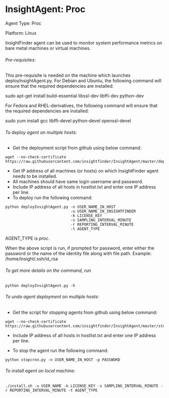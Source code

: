 # InsightAgent: Proc
Agent Type: Proc

Platform: Linux

InsightFinder agent can be used to monitor system performance metrics on bare metal machines or virtual machines.

###### Pre-requisites:
This pre-requisite is needed on the machine which launches deployInsightAgent.py.
For Debian and Ubuntu, the following command will ensure that the required dependencies are installed:

sudo apt-get install build-essential libssl-dev libffi-dev python-dev

For Fedora and RHEL-derivatives, the following command will ensure that the required dependencies are installed:

sudo yum install gcc libffi-devel python-devel openssl-devel

###### To deploy agent on multiple hosts:

- Get the deployment script from github using below command:
```
wget --no-check-certificate https://raw.githubusercontent.com/insightfinder/InsightAgent/master/deployInsightAgent.py
```
- Get IP address of all machines (or hosts) on which InsightFinder agent needs to be installed.
- All machines should have same login username and password.
- Include IP address of all hosts in hostlist.txt and enter one IP address per line.
- To deploy run the following command:
```
python deployInsightAgent.py -n USER_NAME_IN_HOST
                             -u USER_NAME_IN_INSIGHTFINDER 
                             -k LICENSE_KEY 
                             -s SAMPLING_INTERVAL_MINUTE 
                             -r REPORTING_INTERVAL_MINUTE 
                             -t AGENT_TYPE
```
AGENT_TYPE is *proc*.

When the above script is run, if prompted for password, enter either the password or the name of the identity file along with file path.
Example: /home/insight/.ssh/id_rsa


###### To get more details on the command, run 
```
python deployInsightAgent.py -h
```

###### To undo agent deployment on multiple hosts:
- Get the script for stopping agents from github using below command:
```
wget --no-check-certificate https://raw.githubusercontent.com/insightfinder/InsightAgent/master/stopcron.py
```

- Include IP address of all hosts in hostlist.txt and enter one IP address per line.

- To stop the agent run the following command:
```
python stopcron.py -n USER_NAME_IN_HOST -p PASSWORD
```

###### To install agent on local machine:
```
./install.sh -u USER_NAME -k LICENSE_KEY -s SAMPLING_INTERVAL_MINUTE -r REPORTING_INTERVAL_MINUTE -t AGENT_TYPE
```


